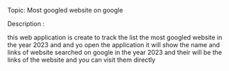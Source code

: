 Topic: Most googled website on google 

Description :

this web application is create to track the list the most googled website in the year 2023 and  and yo open the application it will show the name and links of website searched on google in the year 2023 and their will be the links of the website and you can visit them directly